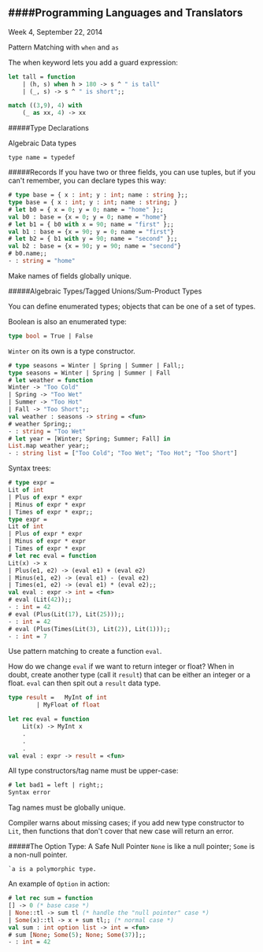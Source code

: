 ####Programming Languages and Translators
---
Week 4, September 22, 2014

Pattern Matching with `when` and `as`

The when keyword lets you add a guard expression:

```ocaml
let tall = function
	| (h, s) when h > 180 -> s ^ " is tall"
	| (_, s) -> s ^ " is short";;
```

```ocaml
match ((3,9), 4) with
	(_ as xx, 4) -> xx
```

#####Type Declarations 

Algebraic Data types

`type name = typedef`

#####Records
If you have two or three fields, you can use tuples, but if you can't remember, you can declare types this way:

```ocaml
# type base = { x : int; y : int; name : string };;
type base = { x : int; y : int; name : string; }
# let b0 = { x = 0; y = 0; name = "home" };;
val b0 : base = {x = 0; y = 0; name = "home"}
# let b1 = { b0 with x = 90; name = "first" };;
val b1 : base = {x = 90; y = 0; name = "first"}
# let b2 = { b1 with y = 90; name = "second" };;
val b2 : base = {x = 90; y = 90; name = "second"}
# b0.name;;
- : string = "home"
```

Make names of fields globally unique.

#####Algebraic Types/Tagged Unions/Sum-Product Types

You can define enumerated types; objects that can be one of a set of types.

Boolean is also an enumerated type:

```ocaml
type bool = True | False
```

`Winter` on its own is a type constructor.

```ocaml
# type seasons = Winter | Spring | Summer | Fall;;
type seasons = Winter | Spring | Summer | Fall
# let weather = function
Winter -> "Too Cold"
| Spring -> "Too Wet"
| Summer -> "Too Hot"
| Fall -> "Too Short";;
val weather : seasons -> string = <fun>
# weather Spring;;
- : string = "Too Wet"
# let year = [Winter; Spring; Summer; Fall] in
List.map weather year;;
- : string list = ["Too Cold"; "Too Wet"; "Too Hot"; "Too Short"]
```

Syntax trees:

```ocaml
# type expr =
Lit of int
| Plus of expr * expr
| Minus of expr * expr
| Times of expr * expr;;
type expr =
Lit of int
| Plus of expr * expr
| Minus of expr * expr
| Times of expr * expr
# let rec eval = function
Lit(x) -> x
| Plus(e1, e2) -> (eval e1) + (eval e2)
| Minus(e1, e2) -> (eval e1) - (eval e2)
| Times(e1, e2) -> (eval e1) * (eval e2);;
val eval : expr -> int = <fun>
# eval (Lit(42));;
- : int = 42
# eval (Plus(Lit(17), Lit(25)));;
- : int = 42
# eval (Plus(Times(Lit(3), Lit(2)), Lit(1)));;
- : int = 7
```
Use pattern matching to create a function `eval`.

How do we change `eval` if we want to return integer or float? When in doubt, create another type (call it `result`) that can be either an integer or a float. `eval` can then spit out a `result` data type.

```ocaml
type result = 	MyInt of int
		| MyFloat of float
```

```ocaml
let rec eval = function 
	Lit(x) -> MyInt x
	.
	.
	.
val eval : expr -> result = <fun>
```

All type constructors/tag name must be upper-case:

```ocaml
# let bad1 = left | right;;
Syntax error
```

Tag names must be globally unique.

Compiler warns about missing cases; if you add new type constructor to `Lit`, then functions that don't cover that new case will return an error.

#####The Option Type: A Safe Null Pointer
`None` is like a null pointer; `Some` is a non-null pointer.

```
`a is a polymorphic type.
```

An example of `Option` in action:

```ocaml
# let rec sum = function
[] -> 0 (* base case *)
| None::tl -> sum tl (* handle the "null pointer" case *)
| Some(x)::tl -> x + sum tl;; (* normal case *)
val sum : int option list -> int = <fun>
# sum [None; Some(5); None; Some(37)];;
- : int = 42
```
